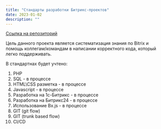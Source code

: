 ```yaml
---
title: "Стандарты разработки Битрикс-проектов"
date: 2023-01-02
description: ""
---
```

[Ссылка на репозиторий](https://github.com/olegnizamov/bitrix_standarts)

Цель данного проекта является систематизация знания по Bitrix и помощь коллегам/командам в написании корректного кода, который легко поддерживать.

В стандартнах будет учтено:

1. PHP
2. SQL - в процессе
3. HTML\CSS разметка - в процессе
4. Javascript - в процессе
5. Разработка на 1c-Битрикс - в процессе
6. Разработка на Битрикс24 - в процессе
7. Использование Bx.js  - в процессе
8. GIT (git flow)
9. GIT (trunk based flow)
10. CI/CD

